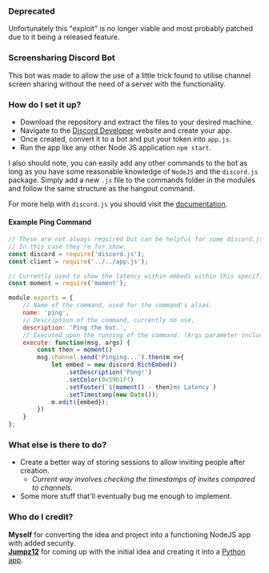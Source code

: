 ### Deprecated
Unfortunately this "exploit" is no longer viable and most probably patched due to it being a released feature.

### Screensharing Discord Bot
This bot was made to allow the use of a little trick found to utilise channel screen sharing without the need of a server with the functionality.

### How do I set it up?
* Download the repository and extract the files to your desired machine.
* Navigate to the [Discord Developer](https://discordapp.com/developers/applications) website and create your app.
* Once created, convert it to a bot and put your token into `app.js`.
* Run the app like any other Node JS application `npm start`.

I also should note, you can easily add any other commands to the bot as long as you have some reasonable knowledge of `NodeJS` and the `discord.js` package. Simply add a new `.js` file to the commands folder in the modules and follow the same structure as the hangout command.

For more help with `discord.js` you should visit the [documentation](https://discord.js.org/#/docs/main/stable/general/welcome).

#### Example Ping Command
```javascript
// These are not always required but can be helpful for some discord.js functions.
// In this case they're for show.
const discord = require('discord.js');
const client = require('../../app.js');

// Currently used to show the latency within embeds within this specific command.
const moment = require('moment');

module.exports = {
    // Name of the command, used for the command's alias.
    name: 'ping',
    // Description of the command, currently no use.
    description: 'Ping the bot.',
    // Executed upon the running of the command. (Args parameter includes the command as index 0)
    execute: function(msg, args) { 
        const then = moment()
        msg.channel.send('Pinging...').then(m =>{
            let embed = new discord.RichEmbed()
                .setDescription('Pong!')
                .setColor(0x59b1ff)
                .setFooter(`${moment() - then}ms Latency`)
                .setTimestamp(new Date());
            m.edit({embed});
        })
    }
};
```

### What else is there to do?
* Create a better way of storing sessions to allow inviting people after creation.
    * _Current way involves checking the timestamps of invites compared to channels._
* Some more stuff that'll eventually bug me enough to implement.

### Who do I credit?
**Myself** for converting the idea and project into a functioning NodeJS app with added security.
<br />[**Jumpz12**](https://github.com/Jumpz12) for coming up with the initial idea and creating it into a [Python app](https://github.com/Jumpz12/screenshare-discord-bot).
